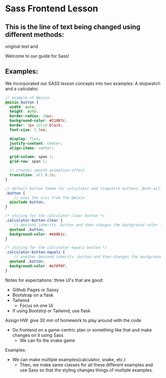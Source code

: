 # Sass Frontend Lesson

## This is the line of text being changed using different methods:
<p id="testing">original text and</p>

Welcome to our guide for Sass!

<!-- ![]({{site.baseurl}}/images/sassLogo.png) -->

## Examples:

We incorporated our SASS lesson concepts into two examples: A stopwatch and a calculator.

```scss
// example of @mixin
@mixin button {
  width: auto;
  height: auto;
  border-radius: 10px;
  background-color: #21807c;
  border: 3px solid black;
  font-size: 1.5em;

  display: flex;
  justify-content: center;
  align-items: center;

  grid-column: span 1;
  grid-row: span 1;

  // creates smooth animation effect
  transition: all 0.5s; 
}

// default button theme for calculator and stopwatch buttons. Both will follow the same button format
.button {
    // uses the scss from the @mixin
  @include button;
}

/* styling for the calculator clear button */
.calculator-button-clear {
    // @extend inherits .button and then changes the background color from .button
  @extend .button;
  background-color: #e68b1c;
}

/* styling for the calculator equals button */
.calculator-button-equals {
    // another @extend inherits .button and then changes the background color from .button
  @extend .button;
  background-color: #e70f0f;
}
```

Notes for expectations:
three UI's that are good:
- Github Pages or Sassy
- Bootstrap on a flask
- Tailwind
    - Focus on one UI
- If using Bootstrp or Tailwind, use flask

Assign HW: give 30 min of homework to play around with the code

- Do frontend on a game-centric plan or something like that and make changes on it using Sass
    - We can fix the snake game

Examples:
- We can make multiple examples(calculator, snake, etc.)
    - Then, we make same classes for all these different examples and use Sass so that the styling changes things of multiple examples.